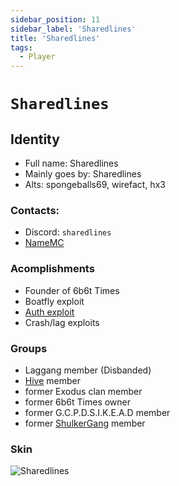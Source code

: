 ```yaml
---
sidebar_position: 11
sidebar_label: 'Sharedlines'
title: 'Sharedlines'
tags:
  - Player
---
```


# `Sharedlines`

## Identity
* Full name: Sharedlines
* Mainly goes by: Sharedlines
* Alts: spongeballs69, wirefact, hx3

### Contacts:
* Discord: `sharedlines`
* [NameMC](https://namemc.com/profile/Sharedlines.1)

### Acomplishments
* Founder of 6b6t Times
* Boatfly exploit
* [Auth exploit](https://www.youtube.com/watch?v=rZHIQOuM0tM)
* Crash/lag exploits

### Groups
* Laggang member (Disbanded)
* [Hive](../Groups/hive) member
* former Exodus clan member
* former 6b6t Times owner
* former G.C.P.D.S.I.K.E.A.D member
* former [ShulkerGang](../Groups/shulkergang) member

### Skin
![Sharedlines](https://s.namemc.com/3d/skin/body.png?id=4c4d64932237fcf2&model=classic&width=80&height=160)
